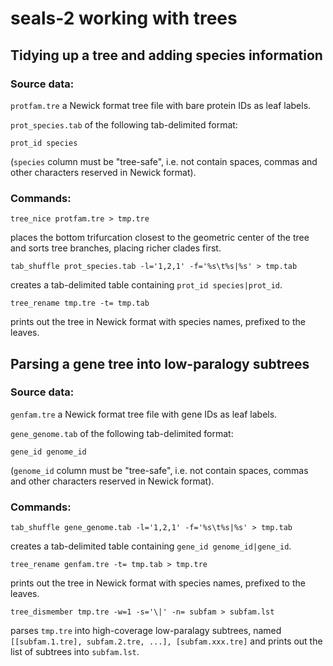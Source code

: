 # seals-2 working with trees
## Tidying up a tree and adding species information
### Source data:
`protfam.tre` a Newick format tree file with bare protein IDs as leaf labels.

`prot_species.tab` of the following tab-delimited format:
```
prot_id species
```
(`species` column must be "tree-safe", i.e. not contain spaces, commas and other characters reserved in Newick format).
### Commands:
```
tree_nice protfam.tre > tmp.tre
```
places the bottom trifurcation closest to the geometric center of the tree and sorts tree branches, placing richer clades first.
```
tab_shuffle prot_species.tab -l='1,2,1' -f='%s\t%s|%s' > tmp.tab
```
creates a tab-delimited table containing `prot_id species|prot_id`.
```
tree_rename tmp.tre -t= tmp.tab
```
prints out the tree in Newick format with species names, prefixed to the leaves.
## Parsing a gene tree into low-paralogy subtrees
### Source data:
`genfam.tre` a Newick format tree file with gene IDs as leaf labels.

`gene_genome.tab` of the following tab-delimited format:
```
gene_id genome_id
```
(`genome_id` column must be "tree-safe", i.e. not contain spaces, commas and other characters reserved in Newick format).
### Commands:
```
tab_shuffle gene_genome.tab -l='1,2,1' -f='%s\t%s|%s' > tmp.tab
```
creates a tab-delimited table containing `gene_id genome_id|gene_id`.
```
tree_rename genfam.tre -t= tmp.tab > tmp.tre
```
prints out the tree in Newick format with species names, prefixed to the leaves.
```
tree_dismember tmp.tre -w=1 -s='\|' -n= subfam > subfam.lst
```
parses `tmp.tre` into high-coverage low-paralagy subtrees, named `[[subfam.1.tre], subfam.2.tre, ...], [subfam.xxx.tre]` and prints out the list of subtrees into `subfam.lst`.
